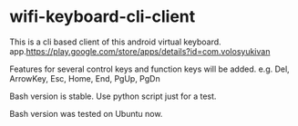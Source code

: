 # wifi-keyboard-cli-client
This is a cli based client of this android virtual keyboard.
app.https://play.google.com/store/apps/details?id=com.volosyukivan

Features for several control keys and function keys will be added.
e.g. Del, ArrowKey, Esc, Home, End, PgUp, PgDn

Bash version is stable. Use python script just for a test.

Bash version was tested on Ubuntu now.
